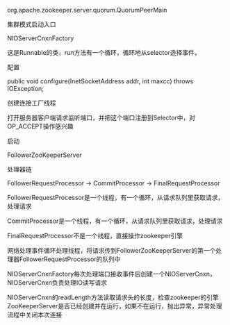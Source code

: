 org.apache.zookeeper.server.quorum.QuorumPeerMain

集群模式启动入口


NIOServerCnxnFactory

这是Runnable的类，run方法有一个循环，循环地从selector选择事件，

配置

public void configure(InetSocketAddress addr, int maxcc) throws IOException;

创建连接工厂线程

打开服务器客户端请求监听端口，并把这个端口注册到Selector中，对OP_ACCEPT操作感兴趣

启动



FollowerZooKeeperServer

处理器链

FollowerRequestProcessor -> CommitProcessor -> FinalRequestProcessor

FollowerRequestProcessor是一个线程，有一个循环，从请求队列里获取请求，处理请求

CommitProcessor是一个线程，有一个循环，从请求队列里获取请求，处理请求


FinalRequestProcessor不是一个线程，直接操作zookeeper引擎


网络处理事件循环处理线程，将请求传到FollowerZooKeeperServer的第一个处理器FollowerRequestProcessor的队列中

NIOServerCnxnFactory每次处理端口接收事件后创建一个NIOServerCnxn，NIOServerCnxn负责处理IO读写请求

NIOServerCnxn的readLength方法读取请求头的长度，检查zookeeper的引擎ZooKeeperServer是否已经创建并在运行，如果不在运行，抛出异常，异常处理流程中关闭本次连接